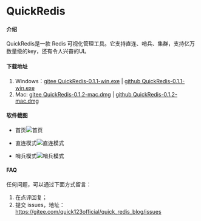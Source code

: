 # QuickRedis

#### 介绍
QuickRedis是一款 Redis 可视化管理工具。它支持直连、哨兵、集群，支持亿万数量级的key，还有令人兴奋的UI。

#### 下载地址
1. Windows：[gitee QuickRedis-0.1.1-win.exe](https://gitee.com/quick123official/quick_redis_blog/blob/master/QuickRedis-0.1.1-win.exe) | [github QuickRedis-0.1.1-win.exe](https://github.com/quick123official/quick_redis_blog/blob/master/QuickRedis-0.1.1-win.exe)
2. Mac: [gitee QuickRedis-0.1.2-mac.dmg](https://gitee.com/quick123official/quick_redis_blog/blob/master/QuickRedis-0.1.2-mac.dmg) | [github QuickRedis-0.1.2-mac.dmg](https://github.com/quick123official/quick_redis_blog/blob/master/QuickRedis-0.1.2-mac.dmg)

#### 软件截图

- 首页![首页](https://images.gitee.com/uploads/images/2020/0525/163820_bcaaa7c8_7565825.png "屏幕截图.png")

- 直连模式![直连模式](https://images.gitee.com/uploads/images/2020/0525/163731_bc3177ab_7565825.png "屏幕截图.png")

- 哨兵模式![哨兵模式](https://images.gitee.com/uploads/images/2020/0525/163845_2e5a89a6_7565825.png "屏幕截图.png")

#### FAQ 
任何问题，可以通过下面方式留言：
1. 在点评回复；
2. 提交 issues，地址：https://gitee.com/quick123official/quick_redis_blog/issues